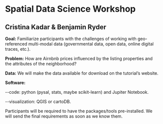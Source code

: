 # Spatial Data Science Workshop
## Cristina Kadar & Benjamin Ryder

**Goal:** Familiarize participants with the challenges of working with geo-referenced multi-modal data (governmental data, open data, online digital traces, etc.).

**Problem:** How are Airnbnb prices influenced by the listing properties and the attributes of the neighborhood?
 
**Data:** We will make the data available for download on the tutorial’s website.
 
**Software:**

--code: python (pysal, stats, maybe scikit-learn) and Jupiter Notebook.

--visualization: QGIS or cartoDB.

Participants will be required to have the packages/tools pre-installed. We will send the final requirements as soon as we know them.
